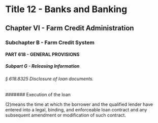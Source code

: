
# Title 12 - Banks and Banking
## Chapter VI - Farm Credit Administration
### Subchapter B - Farm Credit System
#### PART 618 - GENERAL PROVISIONS
##### Subpart G - Releasing Information
###### § 618.8325 Disclosure of loan documents.
####### Execution of the loan

(2)means the time at which the borrower and the qualified lender have entered into a legal, binding, and enforceable loan contract and any subsequent amendment or modification of such contract.
